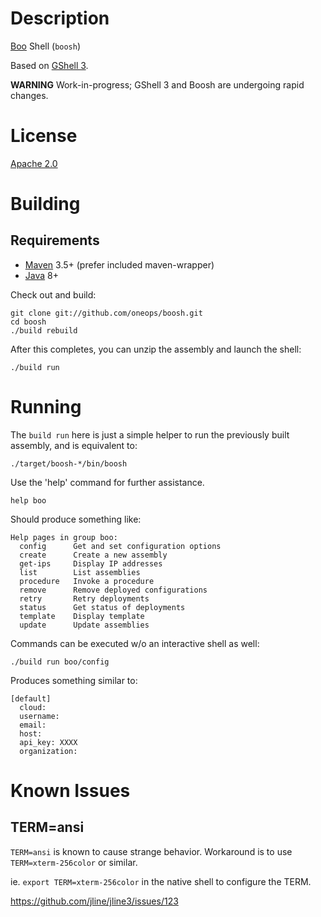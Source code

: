 <!--

    Copyright 2017-present Walmart, Inc.

    Licensed under the Apache License, Version 2.0 (the "License");
    you may not use this file except in compliance with the License.
    You may obtain a copy of the License at

        http://www.apache.org/licenses/LICENSE-2.0

    Unless required by applicable law or agreed to in writing, software
    distributed under the License is distributed on an "AS IS" BASIS,
    WITHOUT WARRANTIES OR CONDITIONS OF ANY KIND, either express or implied.
    See the License for the specific language governing permissions and
    limitations under the License.

-->
# Description

[Boo](https://github.com/oneops/boo) Shell (`boosh`)

Based on [GShell 3](https://github.com/jdillon/gshell).

**WARNING** Work-in-progress; GShell 3 and Boosh are undergoing rapid changes.

# License

[Apache 2.0](http://www.apache.org/licenses/LICENSE-2.0.html)

# Building

## Requirements

* [Maven](http://maven.apache.org) 3.5+ (prefer included maven-wrapper)
* [Java](http://java.oracle.com/) 8+

Check out and build:

    git clone git://github.com/oneops/boosh.git
    cd boosh
    ./build rebuild

After this completes, you can unzip the assembly and launch the shell:

    ./build run

# Running

The `build run` here is just a simple helper to run the previously built assembly, and is equivalent to:

    ./target/boosh-*/bin/boosh

Use the 'help' command for further assistance.

    help boo

Should produce something like:

    Help pages in group boo:
      config      Get and set configuration options
      create      Create a new assembly
      get-ips     Display IP addresses
      list        List assemblies
      procedure   Invoke a procedure
      remove      Remove deployed configurations
      retry       Retry deployments
      status      Get status of deployments
      template    Display template
      update      Update assemblies

Commands can be executed w/o an interactive shell as well:

    ./build run boo/config

Produces something similar to:

    [default]
      cloud: 
      username: 
      email: 
      host: 
      api_key: XXXX
      organization: 

# Known Issues

## TERM=ansi

  `TERM=ansi` is known to cause strange behavior.  Workaround is to use `TERM=xterm-256color` or similar.
  
  ie. `export TERM=xterm-256color` in the native shell to configure the TERM.
  
  https://github.com/jline/jline3/issues/123
